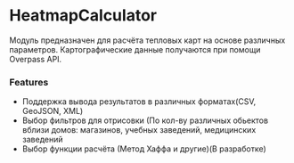 # HeatmapCalculator
Модуль предназначен для расчёта тепловых карт на основе различных параметров.
Картографические данные получаются при помощи Overpass API.

### Features
- Поддержка вывода результатов в различных форматах(CSV, GeoJSON, XML)
- Выбор фильтров для отрисовки (По кол-ву различных обьектов вблизи домов: магазинов, учебных заведений, медицинских заведений
- Выбор функции расчёта (Метод Хаффа и другие)(В разработке)

